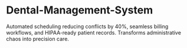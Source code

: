 # Dental-Management-System
Automated scheduling reducing conflicts by 40%, seamless billing workflows, and HIPAA-ready patient records. Transforms administrative chaos into precision care.
